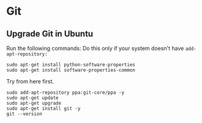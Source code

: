 # Git
## Upgrade Git in Ubuntu

Run the following commands: 
Do this only if your system doesn't have `add-apt-repository: `
```
sudo apt-get install python-software-properties
sudo apt-get install software-properties-common
```
Try from here first. 
```
sudo add-apt-repository ppa:git-core/ppa -y
sudo apt-get update
sudo apt-get upgrade
sudo apt-get install git -y
git --version
```
